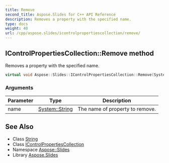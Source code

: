 ```yaml
---
title: Remove
second_title: Aspose.Slides for C++ API Reference
description: Removes a property with the specified name.
type: docs
weight: 40
url: /cpp/aspose.slides/icontrolpropertiescollection/remove/
---
```

## IControlPropertiesCollection::Remove method


Removes a property with the specified name.

```cpp
virtual void Aspose::Slides::IControlPropertiesCollection::Remove(System::String name)=0
```


### Arguments

| Parameter | Type | Description |
| --- | --- | --- |
| name | [System::String](../../../system/string/) | The name of property to remove. |

## See Also

* Class [String](../../../system/string/)
* Class [IControlPropertiesCollection](../)
* Namespace [Aspose::Slides](../../)
* Library [Aspose.Slides](../../../)
